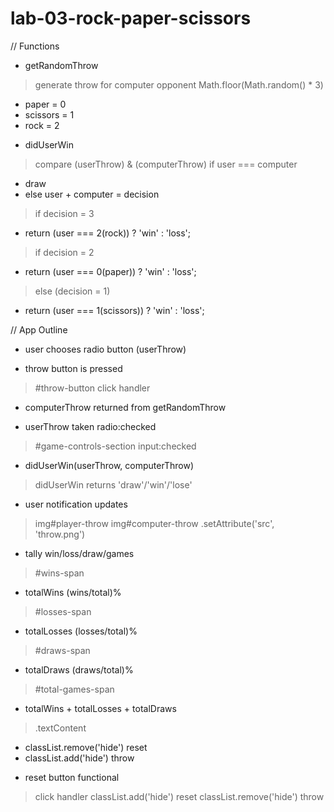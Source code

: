 # lab-03-rock-paper-scissors

// Functions
- getRandomThrow
 > generate throw for computer opponent
 > Math.floor(Math.random() * 3)
  * paper = 0
  * scissors = 1
  * rock = 2

- didUserWin
 > compare (userThrow) & (computerThrow)
 > if user === computer
  * draw
  * else user + computer = decision
 > if decision = 3
  * return (user === 2(rock)) ? 'win' : 'loss';
 > if decision = 2
  * return (user === 0(paper)) ? 'win' : 'loss';
 > else (decision = 1)
  * return (user === 1(scissors)) ? 'win' : 'loss';

// App Outline
- user chooses radio button (userThrow)

- throw button is pressed
 > #throw-button
 > click handler

- computerThrow returned from getRandomThrow

- userThrow taken radio:checked
 > #game-controls-section input:checked

- didUserWin(userThrow, computerThrow)
 > didUserWin returns 'draw'/'win'/'lose'

- user notification updates
 > img#player-throw
 > img#computer-throw
 > .setAttribute('src', 'throw.png')

- tally win/loss/draw/games
 > #wins-span
  * totalWins (wins/total)%
 > #losses-span
  * totalLosses (losses/total)%
 > #draws-span
  * totalDraws (draws/total)%
 > #total-games-span
  * totalWins + totalLosses + totalDraws
 > .textContent
  * classList.remove('hide') reset
  * classList.add('hide') throw

- reset button functional
 > click handler
 > classList.add('hide') reset
 > classList.remove('hide') throw
 